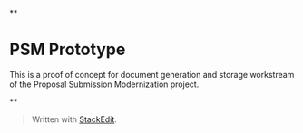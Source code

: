 
**

PSM Prototype
=============

This is a proof of concept for document generation and storage workstream of the Proposal Submission Modernization project.

**

> Written with [StackEdit](https://stackedit.io/).